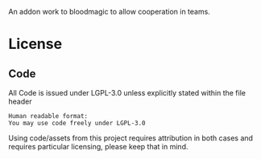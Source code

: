 An addon work to bloodmagic to allow cooperation in teams.


# License
## Code
All Code is issued under LGPL-3.0 unless explicitly stated within the file header

```
Human readable format:
You may use code freely under LGPL-3.0
```

Using code/assets from this project requires attribution in both cases and requires particular licensing, please keep that in mind.
